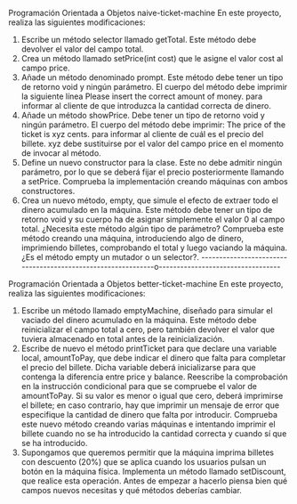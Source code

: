 
Programación Orientada a Objetos
naive-ticket-machine
En este proyecto, realiza las siguientes modificaciones:
1. Escribe un método selector llamado getTotal. Este método debe devolver el valor
del campo total.
2. Crea un método llamado setPrice(int cost) que le asigne el valor cost al campo
price.
3. Añade un método denominado prompt. Este método debe tener un tipo de
retorno void y ningún parámetro. El cuerpo del método debe imprimir la siguiente
línea
Please insert the correct amount of money.
para informar al cliente de que introduzca la cantidad correcta de dinero.
4. Añade un método showPrice. Debe tener un tipo de retorno void y ningún
parámetro. El cuerpo del método debe imprimir:
The price of the ticket is xyz cents.
para informar al cliente de cuál es el precio del billete. xyz debe sustituirse por el
valor del campo price en el momento de invocar al método.
5. Define un nuevo constructor para la clase. Este no debe admitir ningún
parámetro, por lo que se deberá fijar el precio posteriormente llamando a
setPrice. Comprueba la implementación creando máquinas con ambos
constructores.
6. Crea un nuevo método, empty, que simule el efecto de extraer todo el dinero
acumulado en la máquina. Este método debe tener un tipo de retorno void y su
cuerpo ha de asignar simplemente el valor 0 al campo total. ¿Necesita este
método algún tipo de parámetro? Comprueba este método creando una máquina,
introduciendo algo de dinero, imprimiendo billetes, comprobando el total y luego
vaciando la máquina. ¿Es el método empty un mutador o un selector?.
-------------------------------------------------------------o----------------------------------

Programación Orientada a Objetos
better-ticket-machine
En este proyecto, realiza las siguientes modificaciones:
1. Escribe un método llamado emptyMachine, diseñado para simular el vaciado del
dinero acumulado en la máquina. Este método debe reinicializar el campo total a
cero, pero también devolver el valor que tuviera almacenado en total antes de la
reinicialización.
2. Escribe de nuevo el método printTicket para que declare una variable local,
amountToPay, que debe indicar el dinero que falta para completar el precio del
billete. Dicha variable deberá inicializarse para que contenga la diferencia entre
price y balance. Reescribe la comprobación en la instrucción condicional para que
se compruebe el valor de amountToPay. Si su valor es menor o igual que cero,
deberá imprimirse el billete; en caso contrario, hay que imprimir un mensaje de
error que especifique la cantidad de dinero que falta por introducir. Comprueba
este nuevo método creando varias máquinas e intentando imprimir el billete
cuando no se ha introducido la cantidad correcta y cuando sí que se ha
introducido.
3. Supongamos que queremos permitir que la máquina imprima billetes con
descuento (20%) que se aplica cuando los usuarios pulsan un botón en la máquina
física. Implementa un método llamado setDiscount, que realice esta operación.
Antes de empezar a hacerlo piensa bien qué campos nuevos necesitas y qué
métodos deberías cambiar.
